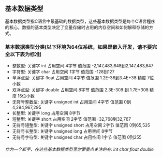 ## 基本数据类型
基本数据类型指C语言中最基础的数据类型，这些基本数据类型是每个C语言程序的核心。数据的基本类型决定了变量存储时占用的内存空间和如何解释存储的方式。

### 基本数据类型分类(以下环境为64位系统，如果是嵌入开发，请不要完全以下表为标准)
* 整数型: 关键字 int  占用空间 4字节 值范围 -2,147,483,648到2,147,483,647
* 字符型: 关键字 char 占用空间 1字节 值范围 -128到127
* 单浮点型: 关键字 float 占用空间 4字节 值范围 1.2E-38到3.4E+38 精度 7位小数
* 双浮点型: 关键字 double 占用空间 8字节 值范围 2.3E-308 到 1.7E+308 精度 15位小数
* 无符号整数型: 关键字 unsigned int 占用空间 4字节 值范围 0到4,294,967,295
* 长整型: 关键字 long 占用空间 8字节
* 短整型: 关键字 short 占用空间 2字节 值范围 -32,768到32,767
* 无符号短整型: 关键字 unsigned short 占用空间 2字节 值范围 0到65,535
* 无符号长整型: 关键字 unsigned long 占用空间 8字节
* 无符号字符型: 关键字 unsigned char 占用空间 1字节 值范围 0到255
###### 作为一个新手，在这些基本数据类型里你要重点关注的有: int char float double

